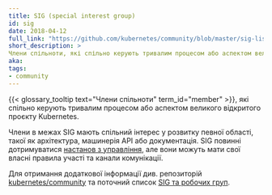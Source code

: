 ```yaml
---
title: SIG (special interest group)
id: sig
date: 2018-04-12
full_link: "https://github.com/kubernetes/community/blob/master/sig-list.md#special-interest-groups" 
short_description: >
Члени спільноти, які спільно керують тривалим процесом або аспектом великого відкритого проєкту Kubernetes.
aka: 
tags:
- community
---
```

 {{< glossary_tooltip text="Члени спільноти" term_id="member" >}}, які спільно керують тривалим процесом або аспектом великого відкритого проєкту Kubernetes.

<!--more--> 

Члени в межах SIG мають спільний інтерес у розвитку певної області, такої як архітектура, машинерія API або документація.
SIG повинні дотримуватися [настанов з управління](https://github.com/kubernetes/community/blob/master/committee-steering/governance/sig-governance.md), але вони можуть мати свої власні правила участі та канали комунікації.

Для отримання додаткової інформації див. репозиторій [kubernetes/community](https://github.com/kubernetes/community) та поточний список [SIG та робочих груп](https://github.com/kubernetes/community/blob/master/sig-list.md).

